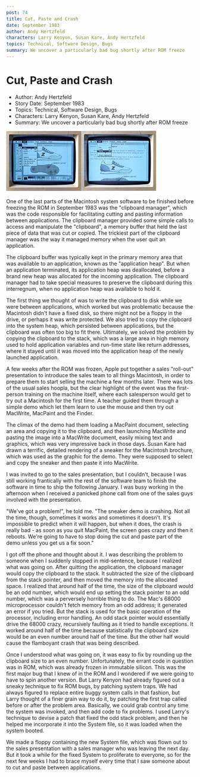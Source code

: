 ```yaml
---
post: 74
title: Cut, Paste and Crash
date: September 1983
author: Andy Hertzfeld
characters: Larry Kenyon, Susan Kare, Andy Hertzfeld
topics: Technical, Software Design, Bugs
summary: We uncover a particularly bad bug shortly after ROM freeze
---
```


# Cut, Paste and Crash
* Author: Andy Hertzfeld
* Story Date: September 1983
* Topics: Technical, Software Design, Bugs
* Characters: Larry Kenyon, Susan Kare, Andy Hertzfeld
* Summary: We uncover a particularly bad bug shortly after ROM freeze

![The sneaker was used to demo cut and paste](images/sneaker.jpg) 
    
One of the last parts of the Macintosh system software to be finished before freezing the ROM in September 1983 was the "clipboard manager", which was the code responsible for facilitating cutting and pasting information between applications.   The clipboard manager provided some simple calls to access and manipulate the "clipboard", a memory buffer that held the last piece of data that was cut or copied.  The trickiest part of the clipboard manager was the way it managed memory when the user quit an application.

The clipboard buffer was typically kept in the primary memory area that was available to an application, known as the "application heap".  But when an application terminated, its application heap was deallocated, before a brand new heap was allocated for the incoming application.   The clipboard manager had to take special measures to preserve the clipboard during this interregnum, when no application heap was available to hold it.

The first thing we thought of was to write the clipboard to disk while we were between applications, which worked but was problematic because the Macintosh didn't have a fixed disk, so there might not be a floppy in the drive, or perhaps it was write protected.  We also tried to copy the clipboard into the system heap, which persisted between applications, but the clipboard was often too big to fit there.  Ultimately, we solved the problem by copying the clipboard to the stack, which was a large area in high memory used to hold application variables and run-time state like return addresses,  where it stayed until it was moved into the application heap of the newly launched application.

A few weeks after the ROM was frozen, Apple put together a sales "roll-out" presentation to introduce the sales team to all things Macintosh, in order to prepare them to start selling the machine a few months later.  There was lots of the usual sales hoopla, but the clear highlight of the event was the first-person training on the machine itself, where each salesperson would get to try out a Macintosh for the first time.  A teacher guided them through a simple demo which let them learn to use the mouse and then try out MacWrite, MacPaint and the Finder.  

The climax of the demo had them loading a MacPaint document, selecting an area and copying it to the clipboard, and then launching MacWrite and pasting the image into a MacWrite document, easily mixing text and graphics, which was very impressive back in those days.  Susan Kare had drawn a terrific, detailed rendering of a sneaker for the Macintosh brochure, which was used as the graphic for the demo.  They were supposed to select and copy the sneaker and then paste it into MacWrite.

I was invited to go to the sales presentation, but I couldn't,  because I was still working frantically with the rest of the software team to finish the software in time to ship the following January.  I was busy working in the afternoon when I received a panicked phone call from one of the sales guys involved with the presentation.

"We've got a problem!", he told me. "The sneaker demo is crashing.  Not all the time, though, sometimes it works and sometimes it doesn't.  It's impossible to predict when it will happen, but when it does, the crash is really bad - as soon as you quit MacPaint, the screen goes crazy and then it reboots.  We're going to have to stop doing the cut and paste part of the demo unless you get us a fix soon."

I got off the phone and thought about it.  I was describing the problem to someone when I suddenly stopped in mid-sentence, because I realized what was going on.  After quitting the application, the clipboard manager would copy the clipboard to the stack.   It subtracted the size of the clipboard from the stack pointer, and then moved the memory into the allocated space.  I realized that around half of the time, the size of the clipboard would be an odd number, which would end up setting the stack pointer to an odd number, which was a perversely horrible thing to do.  The Mac's 68000 microprocessor couldn't fetch memory from an odd address; it generated an error if you tried.  But the stack is used for the basic operation of the processor, including error handling.  An odd stack pointer would essentially drive the 68000 crazy, recursively faulting as it tried to handle exceptions.  It worked around half of the time because statistically the clipboard size would be an even number around half of the time.  But the other half would cause the flamboyant crash that was being described.

Once I understood what was going on, it was easy to fix by rounding up the clipboard size to an even number.  Unfortunately, the errant code in question was in ROM, which was already frozen in immutable silicon.  This was the first major bug that I knew of in the ROM and I wondered if we were going to have to spin another version.  But Larry Kenyon had already figured out a sneaky technique to fix ROM bugs, by patching system traps.  We had always figured to replace entire buggy system calls in that fashion, but Larry thought of a finer grain way to do it, by patching the first trap called before or after the problem area.  Basically, we could grab control any time the system was invoked, and then add code to fix problems.  I used Larry's technique to devise a patch that fixed the odd stack problem, and then he helped me incorporate it into the System file, so it was loaded when the system booted.

We made a floppy containing the new System file, which was flown out to the sales presentation with a sales manager who was leaving the next day.  But it took a while for the fixed System to proliferate to everyone, so for the next few weeks I had to brace myself every time that I saw someone about to cut and paste between applications.